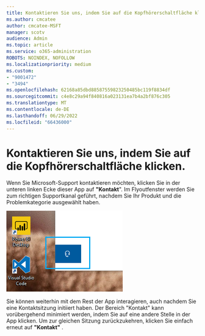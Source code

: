 ```yaml
---
title: Kontaktieren Sie uns, indem Sie auf die Kopfhörerschaltfläche klicken.
ms.author: cmcatee
author: cmcatee-MSFT
manager: scotv
audience: Admin
ms.topic: article
ms.service: o365-administration
ROBOTS: NOINDEX, NOFOLLOW
ms.localizationpriority: medium
ms.custom:
- "9001472"
- "3494"
ms.openlocfilehash: 62168a85dbd88587559823250485bc119f8834df
ms.sourcegitcommit: c4e8c29a94f840816a023131ea7b4a2bf876c305
ms.translationtype: MT
ms.contentlocale: de-DE
ms.lasthandoff: 06/29/2022
ms.locfileid: "66436000"
---
```

# <a name="contact-us-by-clicking-the-headphone-button"></a>Kontaktieren Sie uns, indem Sie auf die Kopfhörerschaltfläche klicken.

Wenn Sie Microsoft-Support kontaktieren möchten, klicken Sie in der unteren linken Ecke dieser App auf **"Kontakt**". Im Flyoutfenster werden Sie zum richtigen Supportkanal geführt, nachdem Sie Ihr Produkt und die Problemkategorie ausgewählt haben.

![Kontaktieren Sie uns, indem Sie auf das Kopfhörersymbol klicken.](media/contact-us-headphone-icon.png)

Sie können weiterhin mit dem Rest der App interagieren, auch nachdem Sie eine Kontaktsitzung initiiert haben. Der Bereich "Kontakt" kann vorübergehend minimiert werden, indem Sie auf eine andere Stelle in der App klicken. Um zur gleichen Sitzung zurückzukehren, klicken Sie einfach erneut auf **"Kontakt"** .
